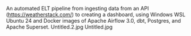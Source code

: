 An automated ELT pipeline from ingesting data from an API (https://weatherstack.com/) to creating a dashboard, using Windows WSL Ubuntu 24 and Docker images of Apache Airflow 3.0, dbt, Postgres, and Apache Superset.
Untitled.2.jpg
Untitled.jpg
